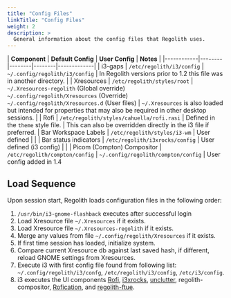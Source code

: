 ```yaml
---
title: "Config Files"
linkTitle: "Config Files"
weight: 2
description: >
  General information about the config files that Regolith uses.
---
```


| **Component** | **Default Config** | **User Config** | **Notes** |
|------------|--------|--------|--------|-------------|
| i3-gaps | `/etc/regolith/i3/config` | `~/.config/regolith/i3/config` | In Regolith versions prior to 1.2 this file was in another directory.  |
| Xresources | `/etc/regolith/styles/root` | `~/.Xresources-regolith` (Global override)<br/>`~/.config/regolith/Xresources` (Override)<br/>`~/.config/regolith/Xresources.d` (User files) | `~/.Xresources` is also loaded but intended for properties that may also be required in other desktop sessions. |
| Rofi | `/etc/regolith/styles/cahuella/rofi.rasi` | Defined in the `theme` style file. | This can also be overridden directly in the i3 file if preferred.
| Bar Workspace Labels | `/etc/regolith/styles/i3-wm` | User defined | |
| Bar status indicators | `/etc/regolith/i3xrocks/config` | User defined (i3 config) | |
| Picom (Compton) Compositor | `/etc/regolith/compton/config` | `~/.config/regolith/compton/config` | User config added in 1.4

## Load Sequence

Upon session start, Regolith loads configuration files in the following order:

1. `/usr/bin/i3-gnome-flashback` executes after successful login
2. Load Xresource file `~/.Xresources` if it exists.
3. Load Xresource file `~/.Xresources-regolith` if it exists.
4. Merge any values from file `~/.config/regolith/Xresources` if it exists.
5. If first time session has loaded, initialize system.
6. Compare current Xresource db against last saved hash, if different, reload GNOME settings from Xresources.
7. Execute i3 with first config file found from following list: `~/.config/regolith/i3/confg`, `/etc/regolith/i3/config`, `/etc/i3/config`.
8. i3 executes the UI components [Rofi](https://github.com/davatorium/rofi), [i3xrocks](https://github.com/regolith-linux/i3xrocks), [unclutter](https://github.com/Airblader/unclutter-xfixes), regolith-compositor, [Rofication](), and [regolith-ftue](https://github.com/regolith-linux/regolith-ftue).